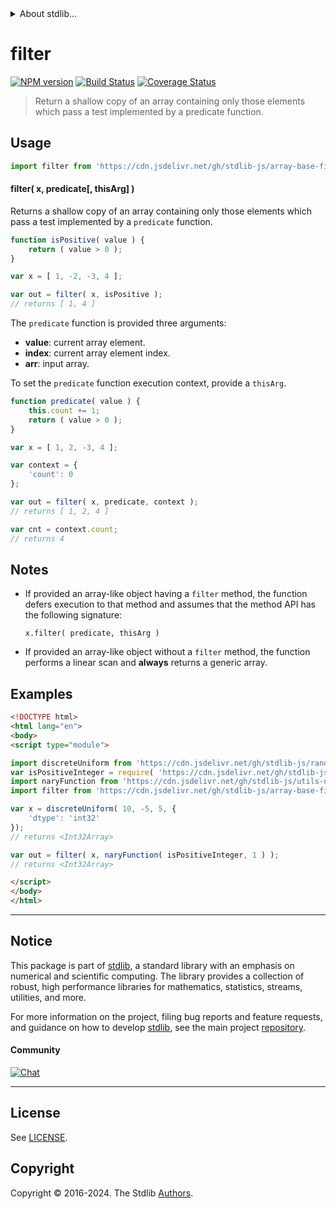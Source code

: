 <!--

@license Apache-2.0

Copyright (c) 2024 The Stdlib Authors.

Licensed under the Apache License, Version 2.0 (the "License");
you may not use this file except in compliance with the License.
You may obtain a copy of the License at

   http://www.apache.org/licenses/LICENSE-2.0

Unless required by applicable law or agreed to in writing, software
distributed under the License is distributed on an "AS IS" BASIS,
WITHOUT WARRANTIES OR CONDITIONS OF ANY KIND, either express or implied.
See the License for the specific language governing permissions and
limitations under the License.

-->


<details>
  <summary>
    About stdlib...
  </summary>
  <p>We believe in a future in which the web is a preferred environment for numerical computation. To help realize this future, we've built stdlib. stdlib is a standard library, with an emphasis on numerical and scientific computation, written in JavaScript (and C) for execution in browsers and in Node.js.</p>
  <p>The library is fully decomposable, being architected in such a way that you can swap out and mix and match APIs and functionality to cater to your exact preferences and use cases.</p>
  <p>When you use stdlib, you can be absolutely certain that you are using the most thorough, rigorous, well-written, studied, documented, tested, measured, and high-quality code out there.</p>
  <p>To join us in bringing numerical computing to the web, get started by checking us out on <a href="https://github.com/stdlib-js/stdlib">GitHub</a>, and please consider <a href="https://opencollective.com/stdlib">financially supporting stdlib</a>. We greatly appreciate your continued support!</p>
</details>

# filter

[![NPM version][npm-image]][npm-url] [![Build Status][test-image]][test-url] [![Coverage Status][coverage-image]][coverage-url] <!-- [![dependencies][dependencies-image]][dependencies-url] -->

> Return a shallow copy of an array containing only those elements which pass a test implemented by a predicate function.

<!-- Section to include introductory text. Make sure to keep an empty line after the intro `section` element and another before the `/section` close. -->

<section class="intro">

</section>

<!-- /.intro -->

<!-- Package usage documentation. -->



<section class="usage">

## Usage

```javascript
import filter from 'https://cdn.jsdelivr.net/gh/stdlib-js/array-base-filter@v0.2.0-esm/index.mjs';
```

#### filter( x, predicate\[, thisArg] )

Returns a shallow copy of an array containing only those elements which pass a test implemented by a `predicate` function.

```javascript
function isPositive( value ) {
    return ( value > 0 );
}

var x = [ 1, -2, -3, 4 ];

var out = filter( x, isPositive );
// returns [ 1, 4 ]
```

The `predicate` function is provided three arguments:

-   **value**: current array element.
-   **index**: current array element index.
-   **arr**: input array.

To set the `predicate` function execution context, provide a `thisArg`.

```javascript
function predicate( value ) {
    this.count += 1;
    return ( value > 0 );
}

var x = [ 1, 2, -3, 4 ];

var context = {
    'count': 0
};

var out = filter( x, predicate, context );
// returns [ 1, 2, 4 ]

var cnt = context.count;
// returns 4
```

</section>

<!-- /.usage -->

<!-- Package usage notes. Make sure to keep an empty line after the `section` element and another before the `/section` close. -->

<section class="notes">

## Notes

-   If provided an array-like object having a `filter` method, the function defers execution to that method and assumes that the method API has the following signature:

    ```text
    x.filter( predicate, thisArg )
    ```

-   If provided an array-like object without a `filter` method, the function performs a linear scan and **always** returns a generic array.

</section>

<!-- /.notes -->

<!-- Package usage examples. -->

<section class="examples">

## Examples

<!-- eslint no-undef: "error" -->

```html
<!DOCTYPE html>
<html lang="en">
<body>
<script type="module">

import discreteUniform from 'https://cdn.jsdelivr.net/gh/stdlib-js/random-array-discrete-uniform@esm/index.mjs';
var isPositiveInteger = require( 'https://cdn.jsdelivr.net/gh/stdlib-js/assert-is-positive-integer' ).isPrimitive;
import naryFunction from 'https://cdn.jsdelivr.net/gh/stdlib-js/utils-nary-function@esm/index.mjs';
import filter from 'https://cdn.jsdelivr.net/gh/stdlib-js/array-base-filter@v0.2.0-esm/index.mjs';

var x = discreteUniform( 10, -5, 5, {
    'dtype': 'int32'
});
// returns <Int32Array>

var out = filter( x, naryFunction( isPositiveInteger, 1 ) );
// returns <Int32Array>

</script>
</body>
</html>
```

</section>

<!-- /.examples -->

<!-- Section to include cited references. If references are included, add a horizontal rule *before* the section. Make sure to keep an empty line after the `section` element and another before the `/section` close. -->

<section class="references">

</section>

<!-- /.references -->

<!-- Section for related `stdlib` packages. Do not manually edit this section, as it is automatically populated. -->

<section class="related">

</section>

<!-- /.related -->

<!-- Section for all links. Make sure to keep an empty line after the `section` element and another before the `/section` close. -->


<section class="main-repo" >

* * *

## Notice

This package is part of [stdlib][stdlib], a standard library with an emphasis on numerical and scientific computing. The library provides a collection of robust, high performance libraries for mathematics, statistics, streams, utilities, and more.

For more information on the project, filing bug reports and feature requests, and guidance on how to develop [stdlib][stdlib], see the main project [repository][stdlib].

#### Community

[![Chat][chat-image]][chat-url]

---

## License

See [LICENSE][stdlib-license].


## Copyright

Copyright &copy; 2016-2024. The Stdlib [Authors][stdlib-authors].

</section>

<!-- /.stdlib -->

<!-- Section for all links. Make sure to keep an empty line after the `section` element and another before the `/section` close. -->

<section class="links">

[npm-image]: http://img.shields.io/npm/v/@stdlib/array-base-filter.svg
[npm-url]: https://npmjs.org/package/@stdlib/array-base-filter

[test-image]: https://github.com/stdlib-js/array-base-filter/actions/workflows/test.yml/badge.svg?branch=v0.2.0
[test-url]: https://github.com/stdlib-js/array-base-filter/actions/workflows/test.yml?query=branch:v0.2.0

[coverage-image]: https://img.shields.io/codecov/c/github/stdlib-js/array-base-filter/main.svg
[coverage-url]: https://codecov.io/github/stdlib-js/array-base-filter?branch=main

<!--

[dependencies-image]: https://img.shields.io/david/stdlib-js/array-base-filter.svg
[dependencies-url]: https://david-dm.org/stdlib-js/array-base-filter/main

-->

[chat-image]: https://img.shields.io/gitter/room/stdlib-js/stdlib.svg
[chat-url]: https://app.gitter.im/#/room/#stdlib-js_stdlib:gitter.im

[stdlib]: https://github.com/stdlib-js/stdlib

[stdlib-authors]: https://github.com/stdlib-js/stdlib/graphs/contributors

[umd]: https://github.com/umdjs/umd
[es-module]: https://developer.mozilla.org/en-US/docs/Web/JavaScript/Guide/Modules

[deno-url]: https://github.com/stdlib-js/array-base-filter/tree/deno
[deno-readme]: https://github.com/stdlib-js/array-base-filter/blob/deno/README.md
[umd-url]: https://github.com/stdlib-js/array-base-filter/tree/umd
[umd-readme]: https://github.com/stdlib-js/array-base-filter/blob/umd/README.md
[esm-url]: https://github.com/stdlib-js/array-base-filter/tree/esm
[esm-readme]: https://github.com/stdlib-js/array-base-filter/blob/esm/README.md
[branches-url]: https://github.com/stdlib-js/array-base-filter/blob/main/branches.md

[stdlib-license]: https://raw.githubusercontent.com/stdlib-js/array-base-filter/main/LICENSE

</section>

<!-- /.links -->
